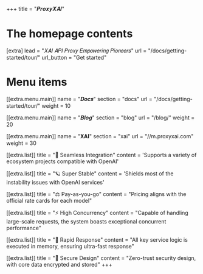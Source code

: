 +++
title = "𝑷𝒓𝒐𝒙𝒚𝑿𝑨𝑰"

# The homepage contents
[extra]
lead = "𝑋𝐴𝐼 𝐴𝑃𝐼 𝑃𝑟𝑜𝑥𝑦 𝐸𝑚𝑝𝑜𝑤𝑒𝑟𝑖𝑛𝑔 𝑃𝑖𝑜𝑛𝑒𝑒𝑟𝑠"
url = "/docs/getting-started/tour/"
url_button = "Get started"

# Menu items
[[extra.menu.main]]
name = "𝑫𝒐𝒄𝒔"
section = "docs"
url = "/docs/getting-started/tour/"
weight = 10

[[extra.menu.main]]
name = "𝑩𝒍𝒐𝒈"
section = "blog"
url = "/blog/"
weight = 20

[[extra.menu.main]]
name = "𝐗𝐀𝐈"
section = "xai"
url = "//m.proxyxai.com"
weight = 30

[[extra.list]]
title = "🔋 Seamless Integration"
content = 'Supports a variety of ecosystem projects compatible with OpenAI'

[[extra.list]]
title = "🪐 Super Stable"
content = 'Shields most of the instability issues with OpenAI services'

[[extra.list]]
title = "⚖️  Pay-as-you-go"
content = "Pricing aligns with the official rate cards for each model"

[[extra.list]]
title = "⚡️ High Concurrency"
content = "Capable of handling large-scale requests, the system boasts exceptional concurrent performance"

[[extra.list]]
title = "🚀️ Rapid Response"
content = "All key service logic is executed in memory, ensuring ultra-fast response"

[[extra.list]]
title = "🚦 Secure Design"
content = "Zero-trust security design, with core data encrypted and stored"
+++
